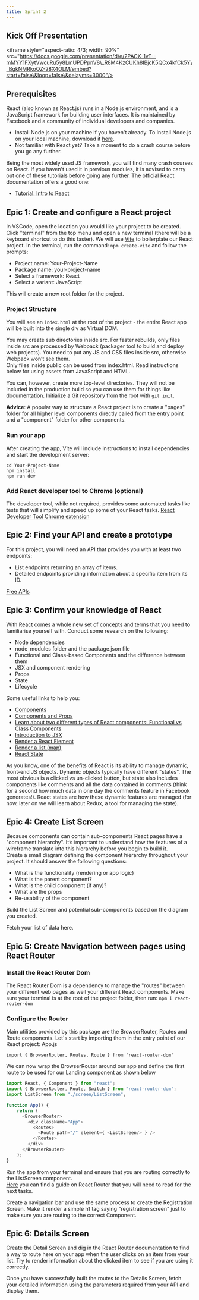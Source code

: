 ```yaml
---
title: Sprint 2
---
```



## Kick Off Presentation

\<iframe style="aspect-ratio: 4/3; width: 90%" src="https://docs.google.com/presentation/d/e/2PACX-1vT--mMYY1FXytVwcuRu5y8LmUPDPpnV8\_R8M4KzCUKh8IBjcK5QCx4kfCk5Y\_BgkNMRkoQZ-28X4OLM/embed?start=false\&loop=false\&delayms=3000"/>

## Prerequisites

React (also known as React.js) runs in a Node.js environment, and is a JavaScript framework for building user interfaces. It is maintained by Facebook and a community of individual developers and companies.

* Install Node.js on your machine if you haven't already. To Install Node.js on your local machine, download it [here](https://nodejs.org/en/download/).
* Not familiar with React yet? Take a moment to do a crash course before you go any further.

Being the most widely used JS framework, you will find many crash courses on React. If you haven't used it in previous modules, it is advised to carry out one of these tutorials before going any further. The official React documentation offers a good one:

* [Tutorial: Intro to React](https://react.dev/learn/tutorial-tic-tac-toe)

## Epic 1: Create and configure a React project

In VSCode, open the location you would like your project to be created. Click "terminal" from the top menu and open a new terminal (there will be a keyboard shortcut to do this faster). We will use [Vite](https://vitejs.dev/) to boilerplate our React project. In the terminal, run the command: `npm create-vite` and follow the prompts:

* Project name: Your-Project-Name
* Package name: your-project-name
* Select a framework: React
* Select a variant: JavaScript

This will create a new root folder for the project.

### Project Structure

You will see an `index.html` at the root of the project - the entire React app will be built into the single div as Virtual DOM.

You may create sub directories inside src. For faster rebuilds, only files inside src are processed by Webpack (packager tool to build and deploy web projects). You need to put any JS and CSS files inside src, otherwise Webpack won’t see them.\
Only files inside public can be used from index.html. Read instructions below for using assets from JavaScript and HTML.

You can, however, create more top-level directories. They will not be included in the production build so you can use them for things like documentation. Initialize a Git repository from the root with `git init`.

**Advice**: A popular way to structure a React project is to create a "pages" folder for all higher level components directly called from the entry point and a "component" folder for other components.

### Run your app

After creating the app, Vite will include instructions to install dependencies and start the development server:

```
cd Your-Project-Name
npm install
npm run dev
```

### Add React developer tool to Chrome (optional)

The developer tool, while not required, provides some automated tasks like tests that will simplify and speed up some of your React tasks.
[React Developer Tool Chrome extension](https://chrome.google.com/webstore/detail/react-developer-tools/)

## Epic 2: Find your API and create a prototype

For this project, you will need an API that provides you with at least two endpoints:

* List endpoints returning an array of items.
* Detailed endpoints providing information about a specific item from its ID.

[Free APIs](/content/web/Module-1/Free-APIs)

## Epic 3: Confirm your knowledge of React

With React comes a whole new set of concepts and terms that you need to familiarise yourself with. Conduct some research on the following:

* Node dependencies
* node\_modules folder and the package.json file
* Functional and Class-based Components and the difference between them
* JSX and component rendering
* Props
* State
* Lifecycle

Some useful links to help you:

* [Components](https://reactjs.org/docs/react-component.html)
* [Components and Props](https://reactjs.org/docs/components-and-props.html)
* [Learn about two different types of React components: Functional vs Class Components](https://www.twilio.com/blog/react-choose-functional-components)
* [Introduction to JSX](https://reactjs.org/docs/introducing-jsx.html)
* [Render a React Element](https://reactjs.org/docs/rendering-elements.html)
* [Render a list (map)](https://reactjs.org/docs/lists-and-keys.html)
* [React State](https://reactjs.org/docs/state-and-lifecycle.html)

As you know, one of the benefits of React is its ability to manage dynamic, front-end JS objects. Dynamic objects typically have different "states". The most obvious is a clicked vs un-clicked button, but state also includes components like comments and all the data contained in comments (think for a second how much data in one day the comments feature in Facebook generates!). React states are how these dynamic features are managed (for now, later on we will learn about Redux, a tool for managing the state).

## Epic 4: Create List Screen

Because components can contain sub-components React pages have a "component hierarchy". It’s important to understand how the features of a wireframe translate into this hierarchy before you begin to build it.\
Create a small diagram defining the component hierarchy throughout your project. It should answer the following questions:

* What is the functionality (rendering or app logic)
* What is the parent component?
* What is the child component (if any)?
* What are the props
* Re-usability of the component

Build the List Screen and potential sub-components based on the diagram you created.

Fetch your list of data here.

## Epic 5: Create Navigation between pages using React Router

### Install the React Router Dom

The React Router Dom is a dependency to manage the "routes" between your different web pages as well your different React components. Make sure your terminal is at the root of the project folder, then run: `npm i react-router-dom`

### Configure the Router

Main utilities provided by this package are the BrowserRouter, Routes and Route components. Let's start by importing them in the entry point of our React project: App.js

`import { BrowserRouter, Routes, Route } from 'react-router-dom'`

We can now wrap the BrowserRouter around our app and define the first route to be used for our Landing component as shown below

```js
import React, { Component } from "react";
import { BrowserRouter, Route, Switch } from "react-router-dom";
import ListScreen from "./screen/ListScreen";

function App() {
    return (
      <BrowserRouter>
        <div className="App">
          <Routes>
            <Route path="/" element={ <ListScreen/> } />
          </Routes>
        </div>
      </BrowserRouter>
    );
}
```

Run the app from your terminal and ensure that you are routing correctly to the ListScreen component.\
[Here](https://reactrouter.com/en/v6.3.0/getting-started/overview) you can find a guide on React Router that you will need to read for the next tasks.

Create a navigation bar and use the same process to create the Registration Screen. Make it render a simple h1 tag saying "registration screen" just to make sure you are routing to the correct Component.

## Epic 6: Details Screen

Create the Detail Screen and dig in the React Router documentation to find a way to route here on your app when the user clicks on an item from your list. Try to render information about the clicked item to see if you are using it correctly.

Once you have successfully built the routes to the Details Screen, fetch your detailed information using the parameters required from your API and display them.
